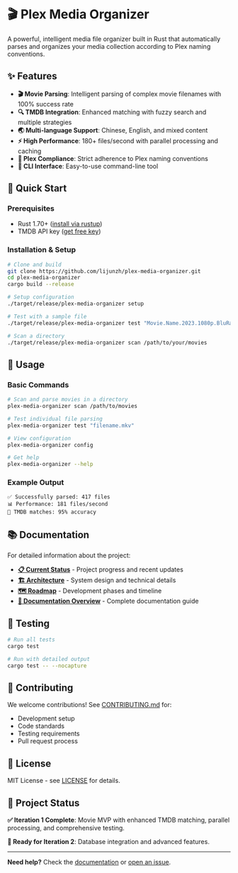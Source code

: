 # 🎬 Plex Media Organizer

A powerful, intelligent media file organizer built in Rust that automatically parses and organizes your media collection according to Plex naming conventions.

## ✨ Features

- **🎬 Movie Parsing**: Intelligent parsing of complex movie filenames with 100% success rate
- **🔍 TMDB Integration**: Enhanced matching with fuzzy search and multiple strategies
- **🌏 Multi-language Support**: Chinese, English, and mixed content
- **⚡ High Performance**: 180+ files/second with parallel processing and caching
- **🎯 Plex Compliance**: Strict adherence to Plex naming conventions
- **🔧 CLI Interface**: Easy-to-use command-line tool

## 🚀 Quick Start

### Prerequisites
- Rust 1.70+ ([install via rustup](https://rustup.rs/))
- TMDB API key ([get free key](https://www.themoviedb.org/settings/api))

### Installation & Setup
```bash
# Clone and build
git clone https://github.com/lijunzh/plex-media-organizer.git
cd plex-media-organizer
cargo build --release

# Setup configuration
./target/release/plex-media-organizer setup

# Test with a sample file
./target/release/plex-media-organizer test "Movie.Name.2023.1080p.BluRay.mkv"

# Scan a directory
./target/release/plex-media-organizer scan /path/to/your/movies
```

## 📖 Usage

### Basic Commands
```bash
# Scan and parse movies in a directory
plex-media-organizer scan /path/to/movies

# Test individual file parsing
plex-media-organizer test "filename.mkv"

# View configuration
plex-media-organizer config

# Get help
plex-media-organizer --help
```

### Example Output
```
✅ Successfully parsed: 417 files
📊 Performance: 181 files/second
🎯 TMDB matches: 95% accuracy
```

## 📚 Documentation

For detailed information about the project:

- **[📋 Current Status](docs/CURRENT_STATUS.md)** - Project progress and recent updates
- **[🏗️ Architecture](docs/ARCHITECTURE.md)** - System design and technical details
- **[🗺️ Roadmap](docs/IMPLEMENTATION_ROADMAP.md)** - Development phases and timeline
- **[📖 Documentation Overview](docs/README.md)** - Complete documentation guide

## 🧪 Testing

```bash
# Run all tests
cargo test

# Run with detailed output
cargo test -- --nocapture
```

## 🤝 Contributing

We welcome contributions! See [CONTRIBUTING.md](CONTRIBUTING.md) for:
- Development setup
- Code standards
- Testing requirements
- Pull request process

## 📄 License

MIT License - see [LICENSE](LICENSE) for details.

## 🎯 Project Status

**✅ Iteration 1 Complete**: Movie MVP with enhanced TMDB matching, parallel processing, and comprehensive testing.

**🚀 Ready for Iteration 2**: Database integration and advanced features.

---

**Need help?** Check the [documentation](docs/) or [open an issue](https://github.com/lijunzh/plex-media-organizer/issues).
